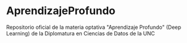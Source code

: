 # AprendizajeProfundo
Repositorio oficial de la materia optativa "Aprendizaje Profundo" (Deep Learning) de la Diplomatura en Ciencias de Datos de la UNC
